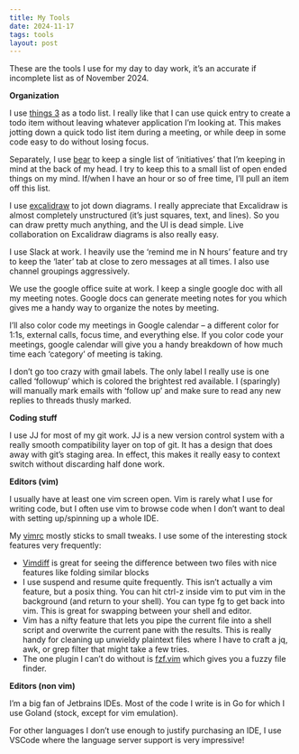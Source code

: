 ```yaml
---
title: My Tools
date: 2024-11-17
tags: tools
layout: post
---
```


These are the tools I use for my day to day work, it’s an accurate if incomplete list as of November 2024\.

**Organization**

I use [things 3](https://culturedcode.com/things/) as a todo list. I really like that I can use quick entry to create a todo item without leaving whatever application I’m looking at.  This makes jotting down a quick todo list item during a meeting, or while deep in some code easy to do without losing focus.

Separately, I use [bear](https://bear.app/) to keep a single list of ‘initiatives’ that I’m keeping in mind at the back of my head.  I try to keep this to a small list of open ended things on my mind. If/when I have an hour or so of free time, I’ll pull an item off this list. 

I use [excalidraw](https://excalidraw.com/) to jot down diagrams. I really appreciate that Excalidraw is almost completely unstructured (it’s just squares, text, and lines).  So you can draw pretty much anything, and the UI is dead simple. Live collaboration on Excalidraw diagrams is also really easy. 

I use Slack at work. I heavily use the ‘remind me in N hours’ feature and try to keep the ‘later’ tab at close to zero messages at all times. I also use channel groupings aggressively. 

We use the google office suite at work.  I keep a single google doc with all my meeting notes. Google docs can generate meeting notes for you which gives me a handy way to organize the notes by meeting. 

I’ll also color code my meetings in Google calendar – a different color for 1:1s, external calls, focus time, and everything else. If you color code your meetings, google calendar will give you a handy breakdown of how much time each ‘category’ of meeting is taking.

I don’t go too crazy with gmail labels. The only label I really use is one called ‘followup’ which is colored the brightest red available. I (sparingly) will manually mark emails with ‘follow up’ and make sure to read any new replies to threads thusly marked.

**Coding stuff**

I use JJ for most of my git work. JJ is a new version control system with a really smooth compatibility layer on top of git. It has a design that does away with git’s staging area. In effect, this makes it really easy to context switch without discarding half done work.

**Editors (vim)**

I usually have at least one vim screen open. Vim is rarely what I use for writing code, but I often use vim to browse code when I don’t want to deal with setting up/spinning up a whole IDE. 

My [vimrc](https://github.com/leeavital/gargazor) mostly sticks to small tweaks. I use some of the interesting stock features very frequently:

* [Vimdiff](https://vimdoc.sourceforge.net/htmldoc/diff.html) is great for seeing the difference between two files with nice features like folding similar blocks  
* I use suspend and resume quite frequently. This isn’t actually a vim feature, but a posix thing. You can hit ctrl-z inside vim to put vim in the background (and return to your shell). You can type fg to get back into vim. This is great for swapping between your shell and editor.    
* Vim has a nifty feature that lets you pipe the current file into a shell script and overwrite the current pane with the results. This is really handy for cleaning up unwieldy plaintext files where I have to craft a jq, awk, or grep filter that might take a few tries.   
* The one plugin I can’t do without is [fzf.vim](https://github.com/junegunn/fzf.vim) which gives you a fuzzy file finder. 

**Editors (non vim)**

I’m a big fan of Jetbrains IDEs. Most of the code I write is in Go for which I use Goland (stock, except for vim emulation).

For other languages I don’t use enough to justify purchasing an IDE, I use VSCode where the language server support is very impressive!
